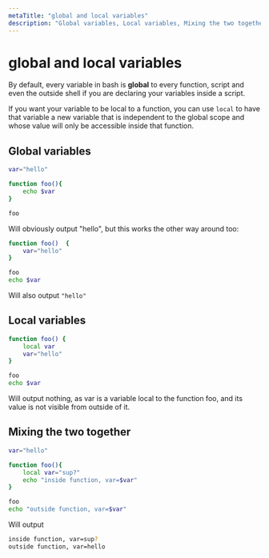 ```yaml
---
metaTitle: "global and local variables"
description: "Global variables, Local variables, Mixing the two together"
---
```


# global and local variables


By default, every variable in bash is **global** to every function, script and even the outside shell if you are declaring your variables inside a script.

If you want your variable to be local to a function, you can use `local` to have that variable a new variable that is independent to the global scope and whose value will only be accessible inside that function.



## Global variables


```bash
var="hello"

function foo(){
    echo $var
}

foo

```

Will obviously output "hello", but this works the other way around too:

```bash
function foo()  {
    var="hello"
}

foo
echo $var

```

Will also output `"hello"`



## Local variables


```bash
function foo() {
    local var
    var="hello"
}

foo
echo $var

```

Will output nothing, as var is a variable local to the function foo, and its value is not visible from outside of it.



## Mixing the two together


```bash
var="hello"

function foo(){
    local var="sup?"
    echo "inside function, var=$var"
}

foo
echo "outside function, var=$var"

```

Will output

```bash
inside function, var=sup?
outside function, var=hello

```


